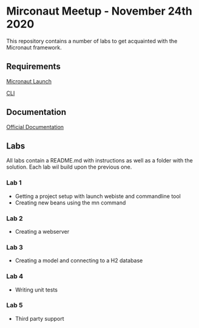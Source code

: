 # Mirconaut Meetup - November 24th 2020

This repository contains a number of labs to get acquainted with the Micronaut framework.
 

## Requirements

[Micronaut Launch](https://micronaut.io/launch/)

[CLI](https://micronaut.io/download.html)

## Documentation

[Official Documentation](https://docs.micronaut.io/latest/guide/index.html)

## Labs

All labs contain a README.md with instructions as well as a folder with the solution.
Each lab wil build upon the previous one. 

### Lab 1

- Getting a project setup with launch webiste and commandline tool
- Creating new beans using the mn command

### Lab 2

- Creating a webserver

### Lab 3

- Creating a model and connecting to a H2 database

### Lab 4

- Writing unit tests

### Lab 5

- Third party support


